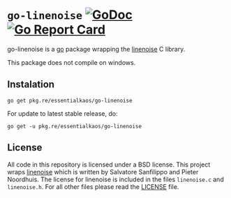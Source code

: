 # `go-linenoise` [![GoDoc](https://godoc.org/pkg.re/essentialkaos/go-linenoise?status.svg)](https://godoc.org/pkg.re/essentialkaos/go-linenoise) [![Go Report Card](https://goreportcard.com/badge/github.com/essentialkaos/go-linenoise)](https://goreportcard.com/report/github.com/essentialkaos/go-linenoise)

go-linenoise is a [go](http://golang.org) package wrapping the [linenoise](https://github.com/antirez/linenoise) C library.

This package does not compile on windows.

## Instalation

```
go get pkg.re/essentialkaos/go-linenoise
```

For update to latest stable release, do:

```
go get -u pkg.re/essentialkaos/go-linenoise
```

## License
All code in this repository is licensed under a BSD license.
This project wraps [linenoise](https://github.com/antirez/linenoise) which is written by Salvatore Sanfilippo and Pieter Noordhuis. The license for linenoise is included in the files `linenoise.c` and `linenoise.h`.
For all other files please read the [LICENSE](LICENSE) file.